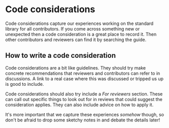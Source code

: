 # Code considerations

Code considerations capture our experiences working on the standard library for all contributors. If you come across something new or unexpected then a code consideration is a great place to record it. Then other contributors and reviewers can find it by searching the guide.

## How to write a code consideration

Code considerations are a bit like guidelines. They should try make concrete recommendations that reviewers and contributors can refer to in discussions. A link to a real case where this was discussed or tripped us up is good to include.

Code considerations should also try include a _For reviewers_ section. These can call out specific things to look out for in reviews that could suggest the consideration applies. They can also include advice on how to apply it.

It's more important that we capture these experiences _somehow_ though, so don't be afraid to drop some sketchy notes in and debate the details later!
